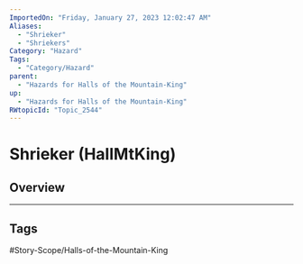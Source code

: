 ```yaml
---
ImportedOn: "Friday, January 27, 2023 12:02:47 AM"
Aliases:
  - "Shrieker"
  - "Shriekers"
Category: "Hazard"
Tags:
  - "Category/Hazard"
parent:
  - "Hazards for Halls of the Mountain-King"
up:
  - "Hazards for Halls of the Mountain-King"
RWtopicId: "Topic_2544"
---
```

# Shrieker (HallMtKing)
## Overview

---
## Tags
#Story-Scope/Halls-of-the-Mountain-King

